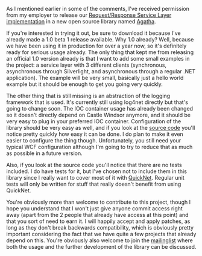As I mentioned earlier in some of the comments, I've received permission from my employer to release our <a href="/blog/2009/11/requestresponse-service-layer-series/">Request/Response Service Layer implementation</a> in a new open source library named <a href="http://code.google.com/p/agatha-rrsl/">Agatha</a>.

If you're interested in trying it out, be sure to download it because I've already made a 1.0 beta 1 release available.  Why 1.0 already? Well, because we have been using it in production for over a year now, so it's definitely ready for serious usage already.  The only thing that kept me from releasing an official 1.0 version already is that I want to add some small examples in the project: a service layer with 3 different clients (synchronous, asynchronous through Silverlight, and asynchronous through a regular .NET application).  The example will be very small, basically just a hello world example but it should be enough to get you going very quickly.

The other thing that is still missing is an abstraction of the logging framework that is used.  It's currently still using log4net directly but that's going to change soon.  The IOC container usage has already been changed so it doesn't directly depend on Castle Windsor anymore, and it should be very easy to plug in your preferred IOC container.  Configuration of the library should be very easy as well, and if you look at the <a href="http://code.google.com/p/agatha-rrsl/source/checkout">source code</a> you'll notice pretty quickly how easy it can be done.  I do plan to make it even easier to configure the thing though.  Unfortunately, you still need your typical WCF configuration although I'm going to try to reduce that as much as possible in a future version.

Also, if you look at the source code you'll notice that there are no tests included.  I do have tests for it, but I've chosen not to include them in this library since I really want to cover most of it with <a href="http://code.google.com/p/quicknet/">QuickNet</a>.  Regular unit tests will only be written for stuff that really doesn't benefit from using QuickNet.

You're obviously more than welcome to contribute to this project, though I hope you understand that I won't just give anyone commit access right away (apart from the 2 people that already have access at this point) and that you sort of need to earn it.  I will happily accept and apply patches, as long as they don't break backwards compatibility, which is obviously pretty important considering the fact that we have quite a few projects that already depend on this.  You're obviously also welcome to join the <a href="http://groups.google.com/group/agatha-rrsl">mailinglist</a> where both the usage and the further development of the library can be discussed.
